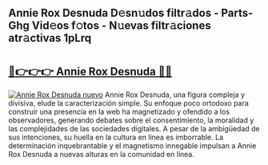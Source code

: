 ## Annie Rox Desnuda D𝚎sn𝚞dos filtr𝚊dos - Parts-Ghg Vid𝚎os f𝚘tos - N𝚞evas filtr𝚊ciones atr𝚊ctivas 1pLrq

# <h2><a href="http://mb8w71.tromn.icu/?c=Annie+Rox+Desnuda">🔗👉👉👉 Annie Rox Desnuda 🔗🔗</a></h2>

[![Annie Rox Desnuda nuevo](https://i.imgur.com/pEAQMta.gif)](http://mb8w71.tromn.icu/?c=Annie+Rox+Desnuda)
Annie Rox Desnuda, una figura compleja y divisiva, elude la caracterización simple. Su enfoque poco ortodoxo para construir una presencia en la web ha magnetizado y ofendido a los observadores, generando debates sobre el consentimiento, la moralidad y las complejidades de las sociedades digitales. A pesar de la ambigüedad de sus intenciones, su huella en la cultura en línea es imborrable. La determinación inquebrantable y el magnetismo innegable impulsan a Annie Rox Desnuda a nuevas alturas en la comunidad en línea.
